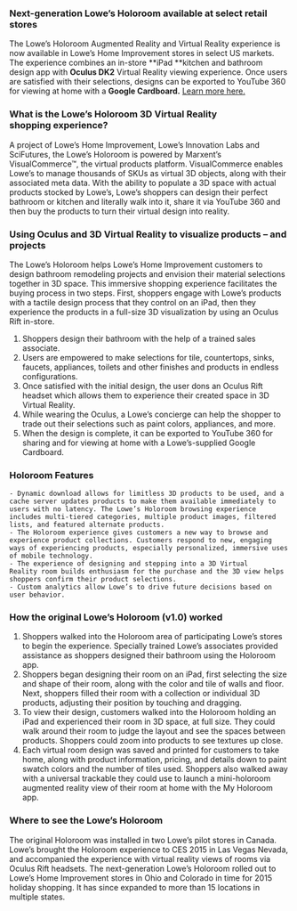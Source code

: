 ### Next-generation Lowe’s Holoroom available at select retail stores

The Lowe’s Holoroom Augmented Reality and Virtual Reality experience is now available in Lowe’s Home Improvement stores in select US markets. The experience combines an in-store **iPad **kitchen and bathroom design app with **Oculus DK2** Virtual Reality viewing experience. Once users are satisfied with their selections, designs can be exported to YouTube 360 for viewing at home with a **Google Cardboard.** [Learn more here.](http://www.marxentlabs.com/press-article/virtual-reality-for-retail-lowes-holoroom-rolls-out-to-us-retail-locations/)

### What is the Lowe’s Holoroom 3D Virtual Reality shopping experience?

A project of Lowe’s Home Improvement, Lowe’s Innovation Labs and SciFutures, the Lowe’s Holoroom is powered by Marxent’s VisualCommerce™, the virtual products platform. VisualCommerce enables Lowe’s to manage thousands of SKUs as virtual 3D objects, along with their associated meta data. With the ability to populate a 3D space with actual products stocked by Lowe’s, Lowe’s shoppers can design their perfect bathroom or kitchen and literally walk into it, share it via YouTube 360 and then buy the products to turn their virtual design into reality.

### Using Oculus and 3D Virtual Reality to visualize products – and projects

The Lowe’s Holoroom helps Lowe’s Home Improvement customers to design bathroom remodeling projects and envision their material selections together in 3D space. This immersive shopping experience facilitates the buying process in two steps. First, shoppers engage with Lowe’s products with a tactile design process that they control on an iPad, then they experience the products in a full-size 3D visualization by using an Oculus Rift in-store.

1. Shoppers design their bathroom with the help of a trained sales associate.
2. Users are empowered to make selections for tile, countertops, sinks, faucets, appliances, toilets and other finishes and products in endless configurations.
3. Once satisfied with the initial design, the user dons an Oculus Rift headset which allows them to experience their created space in 3D Virtual Reality.
4. While wearing the Oculus, a Lowe’s concierge can help the shopper to trade out their selections such as paint colors, appliances, and more.
5. When the design is complete, it can be exported to YouTube 360 for sharing and for viewing at home with a Lowe’s-supplied Google Cardboard.

### Holoroom Features

    - Dynamic download allows for limitless 3D products to be used, and a cache server updates products to make them available immediately to users with no latency. The Lowe’s Holoroom browsing experience includes multi-tiered categories, multiple product images, filtered lists, and featured alternate products.
    - The Holoroom experience gives customers a new way to browse and experience product collections. Customers respond to new, engaging ways of experiencing products, especially personalized, immersive uses of mobile technology.
    - The experience of designing and stepping into a 3D Virtual Reality room builds enthusiasm for the purchase and the 3D view helps shoppers confirm their product selections.
    - Custom analytics allow Lowe’s to drive future decisions based on user behavior.

### How the original Lowe’s Holoroom (v1.0) worked

1. Shoppers walked into the Holoroom area of participating Lowe’s stores to begin the experience. Specially trained Lowe’s associates provided assistance as shoppers designed their bathroom using the Holoroom app.
2. Shoppers began designing their room on an iPad, first selecting the size and shape of their room, along with the color and tile of walls and floor. Next, shoppers filled their room with a collection or individual 3D products, adjusting their position by touching and dragging.
3. To view their design, customers walked into the Holoroom holding an iPad and experienced their room in 3D space, at full size. They could walk around their room to judge the layout and see the spaces between products. Shoppers could zoom into products to see textures up close.
4. Each virtual room design was saved and printed for customers to take home, along with product information, pricing, and details down to paint swatch colors and the number of tiles used. Shoppers also walked away with a universal trackable they could use to launch a mini-holoroom augmented reality view of their room at home with the My Holoroom app.

### Where to see the Lowe’s Holoroom

The original Holoroom was installed in two Lowe’s pilot stores in Canada. Lowe’s brought the Holoroom experience to CES 2015 in Las Vegas Nevada, and accompanied the experience with virtual reality views of rooms via Oculus Rift headsets. The next-generation Lowe’s Holoroom rolled out to Lowe’s Home Improvement stores in Ohio and Colorado in time for 2015 holiday shopping. It has since expanded to more than 15 locations in multiple states.